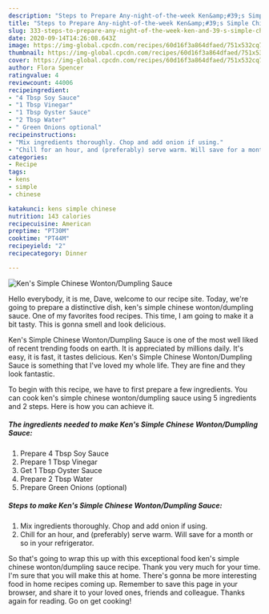 ```yaml
---
description: "Steps to Prepare Any-night-of-the-week Ken&amp;#39;s Simple Chinese Wonton/Dumpling Sauce"
title: "Steps to Prepare Any-night-of-the-week Ken&amp;#39;s Simple Chinese Wonton/Dumpling Sauce"
slug: 333-steps-to-prepare-any-night-of-the-week-ken-and-39-s-simple-chinese-wonton-dumpling-sauce
date: 2020-09-14T14:26:08.643Z
image: https://img-global.cpcdn.com/recipes/60d16f3a864dfaed/751x532cq70/kens-simple-chinese-wontondumpling-sauce-recipe-main-photo.jpg
thumbnail: https://img-global.cpcdn.com/recipes/60d16f3a864dfaed/751x532cq70/kens-simple-chinese-wontondumpling-sauce-recipe-main-photo.jpg
cover: https://img-global.cpcdn.com/recipes/60d16f3a864dfaed/751x532cq70/kens-simple-chinese-wontondumpling-sauce-recipe-main-photo.jpg
author: Flora Spencer
ratingvalue: 4
reviewcount: 44006
recipeingredient:
- "4 Tbsp Soy Sauce"
- "1 Tbsp Vinegar"
- "1 Tbsp Oyster Sauce"
- "2 Tbsp Water"
- " Green Onions optional"
recipeinstructions:
- "Mix ingredients thoroughly. Chop and add onion if using."
- "Chill for an hour, and (preferably) serve warm. Will save for a month or so in your refrigerator."
categories:
- Recipe
tags:
- kens
- simple
- chinese

katakunci: kens simple chinese 
nutrition: 143 calories
recipecuisine: American
preptime: "PT30M"
cooktime: "PT44M"
recipeyield: "2"
recipecategory: Dinner

---
```



![Ken&#39;s Simple Chinese Wonton/Dumpling Sauce](https://img-global.cpcdn.com/recipes/60d16f3a864dfaed/751x532cq70/kens-simple-chinese-wontondumpling-sauce-recipe-main-photo.jpg)

Hello everybody, it is me, Dave, welcome to our recipe site. Today, we're going to prepare a distinctive dish, ken&#39;s simple chinese wonton/dumpling sauce. One of my favorites food recipes. This time, I am going to make it a bit tasty. This is gonna smell and look delicious.

Ken&#39;s Simple Chinese Wonton/Dumpling Sauce is one of the most well liked of recent trending foods on earth. It is appreciated by millions daily. It's easy, it is fast, it tastes delicious. Ken&#39;s Simple Chinese Wonton/Dumpling Sauce is something that I've loved my whole life. They are fine and they look fantastic.




To begin with this recipe, we have to first prepare a few ingredients. You can cook ken&#39;s simple chinese wonton/dumpling sauce using 5 ingredients and 2 steps. Here is how you can achieve it.

<!--inarticleads1-->

##### The ingredients needed to make Ken&#39;s Simple Chinese Wonton/Dumpling Sauce:

1. Prepare 4 Tbsp Soy Sauce
1. Prepare 1 Tbsp Vinegar
1. Get 1 Tbsp Oyster Sauce
1. Prepare 2 Tbsp Water
1. Prepare  Green Onions (optional)




<!--inarticleads2-->

##### Steps to make Ken&#39;s Simple Chinese Wonton/Dumpling Sauce:

1. Mix ingredients thoroughly. Chop and add onion if using.
1. Chill for an hour, and (preferably) serve warm. Will save for a month or so in your refrigerator.




So that's going to wrap this up with this exceptional food ken&#39;s simple chinese wonton/dumpling sauce recipe. Thank you very much for your time. I'm sure that you will make this at home. There's gonna be more interesting food in home recipes coming up. Remember to save this page in your browser, and share it to your loved ones, friends and colleague. Thanks again for reading. Go on get cooking!
